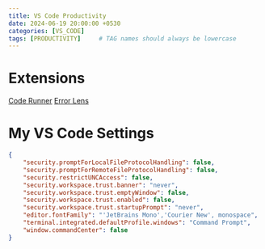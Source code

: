 ```yaml
---
title: VS Code Productivity
date: 2024-06-19 20:00:00 +0530
categories: [VS_CODE]
tags: [PRODUCTIVITY]     # TAG names should always be lowercase
---
```

# Extensions

[Code Runner](https://marketplace.visualstudio.com/items?itemName=formulahendry.code-runner)
[Error Lens](https://marketplace.visualstudio.com/items?itemName=usernamehw.errorlens)

# My VS Code Settings
```json
{
    "security.promptForLocalFileProtocolHandling": false,
    "security.promptForRemoteFileProtocolHandling": false,
    "security.restrictUNCAccess": false,
    "security.workspace.trust.banner": "never",
    "security.workspace.trust.emptyWindow": false,
    "security.workspace.trust.enabled": false,
    "security.workspace.trust.startupPrompt": "never",
    "editor.fontFamily": "'JetBrains Mono','Courier New', monospace",
    "terminal.integrated.defaultProfile.windows": "Command Prompt",
    "window.commandCenter": false
}
```
